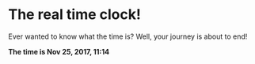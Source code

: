 # The real time clock!

Ever wanted to know what the time is? Well, your journey is about to end!

**The time is Nov 25, 2017, 11:14**